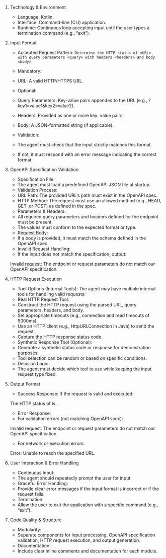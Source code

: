 1. Technology & Environment

    - Language: Kotlin.
    - Interface: Command-line (CLI) application.
    - Runtime: Continuous loop accepting input until the user types a termination command (e.g., “exit”).

2. Input Format

    - Accepted Request Pattern:
      `Determine the HTTP status of <URL> with query parameters <query> with headers <headers> and body <body>`

    - Mandatory:
    - URL: A valid HTTP/HTTPS URL.
    - Optional:
    - Query Parameters: Key-value pairs appended to the URL (e.g., ?key1=value1&key2=value2).
    - Headers: Provided as one or more key: value pairs.
    - Body: A JSON-formatted string (if applicable).

    - Validation:
    - The agent must check that the input strictly matches this format.
    - If not, it must respond with an error message indicating the correct format.

3. OpenAPI Specification Validation

    - Specification File:
    - The agent must load a predefined OpenAPI JSON file at startup.
    - Validation Process:
    - URL Path: The provided URL’s path must exist in the OpenAPI spec.
    - HTTP Method: The request must use an allowed method (e.g., HEAD, GET, or POST) as defined in the spec.
    - Parameters & Headers:
    - All required query parameters and headers defined for the endpoint must be present.
    - The values must conform to the expected format or type.
    - Request Body:
    - If a body is provided, it must match the schema defined in the OpenAPI spec.
    - Invalid Request Handling:
    - If the input does not match the specification, output:

   Invalid request: The endpoint or request parameters do not match our OpenAPI specification.

4. HTTP Request Execution

    - Tool Options (Internal Tools):
      The agent may have multiple internal tools for handling valid requests:
    - Real HTTP Request Tool:
    - Construct the HTTP request using the parsed URL, query parameters, headers, and body.
    - Set appropriate timeouts (e.g., connection and read timeouts of 5000ms).
    - Use an HTTP client (e.g., HttpURLConnection in Java) to send the request.
    - Capture the HTTP response status code.
    - Synthetic Response Tool (Optional):
    - Generate a synthetic status code or response for demonstration purposes.
    - Tool selection can be random or based on specific conditions.
    - Decision Logic:
    - The agent must decide which tool to use while keeping the input request type fixed.

5. Output Format

    - Success Response:
      If the request is valid and executed:

   The HTTP status of <URL> is <status code>.

    - Error Response:
    - For validation errors (not matching OpenAPI spec):

   Invalid request: The endpoint or request parameters do not match our OpenAPI specification.

    - For network or execution errors:

   Error: Unable to reach the specified URL.

6. User Interaction & Error Handling

    - Continuous Input:
    - The agent should repeatedly prompt the user for input.
    - Graceful Error Handling:
    - Provide clear error messages if the input format is incorrect or if the request fails.
    - Termination:
    - Allow the user to exit the application with a specific command (e.g., “exit”).

7. Code Quality & Structure

    - Modularity:
    - Separate components for input processing, OpenAPI specification validation, HTTP request execution, and output
      generation.
    - Documentation:
    - Include clear inline comments and documentation for each module.